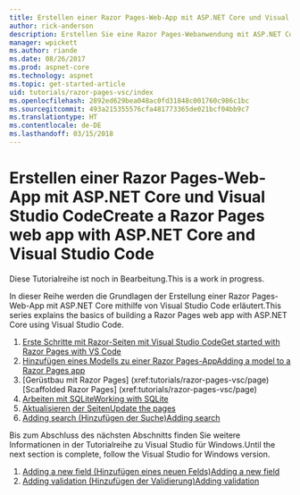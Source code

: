 ```yaml
---
title: Erstellen einer Razor Pages-Web-App mit ASP.NET Core und Visual Studio Code
author: rick-anderson
description: Erstellen Sie eine Razor Pages-Webanwendung mit ASP.NET Core und EF Core.
manager: wpickett
ms.author: riande
ms.date: 08/26/2017
ms.prod: aspnet-core
ms.technology: aspnet
ms.topic: get-started-article
uid: tutorials/razor-pages-vsc/index
ms.openlocfilehash: 2892ed629bea048ac0fd31848c001760c986c1bc
ms.sourcegitcommit: 493a215355576cfa481773365de021bcf04bb9c7
ms.translationtype: HT
ms.contentlocale: de-DE
ms.lasthandoff: 03/15/2018
---
```

# <a name="create-a-razor-pages-web-app-with-aspnet-core-and-visual-studio-code"></a><span data-ttu-id="022da-103">Erstellen einer Razor Pages-Web-App mit ASP.NET Core und Visual Studio Code</span><span class="sxs-lookup"><span data-stu-id="022da-103">Create a Razor Pages web app with ASP.NET Core and Visual Studio Code</span></span>

<span data-ttu-id="022da-104">Diese Tutorialreihe ist noch in Bearbeitung.</span><span class="sxs-lookup"><span data-stu-id="022da-104">This is a work in progress.</span></span>

<span data-ttu-id="022da-105">In dieser Reihe werden die Grundlagen der Erstellung einer Razor Pages-Web-App mit ASP.NET Core mithilfe von Visual Studio Code erläutert.</span><span class="sxs-lookup"><span data-stu-id="022da-105">This series explains the basics of building a Razor Pages web app with ASP.NET Core using Visual Studio Code.</span></span>

1. [<span data-ttu-id="022da-106">Erste Schritte mit Razor-Seiten mit Visual Studio Code</span><span class="sxs-lookup"><span data-stu-id="022da-106">Get started with Razor Pages with VS Code</span></span>](xref:tutorials/razor-pages-vsc/razor-pages-start)
1. [<span data-ttu-id="022da-107">Hinzufügen eines Modells zu einer Razor Pages-App</span><span class="sxs-lookup"><span data-stu-id="022da-107">Adding a model to a Razor Pages app</span></span>](xref:tutorials/razor-pages-vsc/model)
1. <span data-ttu-id="022da-108">[Gerüstbau mit Razor Pages]         (xref:tutorials/razor-pages-vsc/page)</span><span class="sxs-lookup"><span data-stu-id="022da-108">[Scaffolded Razor Pages]         (xref:tutorials/razor-pages-vsc/page)</span></span>
1. [<span data-ttu-id="022da-109">Arbeiten mit SQLite</span><span class="sxs-lookup"><span data-stu-id="022da-109">Working with SQLite</span></span>](xref:tutorials/razor-pages-vsc/sql)
1. [<span data-ttu-id="022da-110">Aktualisieren der Seiten</span><span class="sxs-lookup"><span data-stu-id="022da-110">Update the pages</span></span>](xref:tutorials/razor-pages-vsc/da1)
1. [<span data-ttu-id="022da-111">Adding search (Hinzufügen der Suche)</span><span class="sxs-lookup"><span data-stu-id="022da-111">Adding search</span></span>](xref:tutorials/razor-pages-vsc/search)

<span data-ttu-id="022da-112">Bis zum Abschluss des nächsten Abschnitts finden Sie weitere Informationen in der Tutorialreihe zu Visual Studio für Windows.</span><span class="sxs-lookup"><span data-stu-id="022da-112">Until the next section is complete, follow the Visual Studio for Windows version.</span></span>

1. [<span data-ttu-id="022da-113">Adding a new field (Hinzufügen eines neuen Felds)</span><span class="sxs-lookup"><span data-stu-id="022da-113">Adding a new field</span></span>](xref:tutorials/razor-pages/new-field)
1. [<span data-ttu-id="022da-114">Adding validation (Hinzufügen der Validierung)</span><span class="sxs-lookup"><span data-stu-id="022da-114">Adding validation</span></span>](xref:tutorials/razor-pages/validation)
